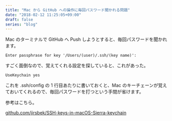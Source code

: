 ```yaml
---
title: "Mac から GitHub への操作に毎回パスワード聞かれる問題"
date: "2018-02-12 11:25:05+09:00"
draft: false
series: "blog"
---
```

Mac のターミナルで GitHub へ Push しようとすると、毎回パスワードを聞かれます。  

```
Enter passphrase for key '/Users/(user)/.ssh/(key name)':
```

すごく面倒なので、覚えてくれる設定を探していると、これがあった。  

```
UseKeychain yes
```

これを .ssh/config の 1 行目あたりに書いておくと、Mac のキーチェーンが覚えておいてくれるので、毎回パスワードを打つという手間が省けます。  

参考はこちら。  

[github.com/jirsbek/SSH-keys-in-macOS-Sierra-keychain](https://github.com/jirsbek/SSH-keys-in-macOS-Sierra-keychain)  
